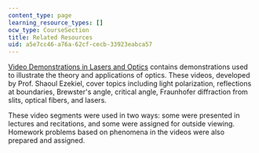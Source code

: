 ```yaml
---
content_type: page
learning_resource_types: []
ocw_type: CourseSection
title: Related Resources
uid: a5e7cc46-a76a-62cf-cecb-33923eabca57
---
```


[Video Demonstrations in Lasers and Optics](/resources/res-6-006-video-demonstrations-in-lasers-and-optics-spring-2008/index.htm) contains demonstrations used to illustrate the theory and applications of optics. These videos, developed by Prof. Shaoul Ezekiel, cover topics including light polarization, reflections at boundaries, Brewster's angle, critical angle, Fraunhofer diffraction from slits, optical fibers, and lasers.

These video segments were used in two ways: some were presented in lectures and recitations, and some were assigned for outside viewing. Homework problems based on phenomena in the videos were also prepared and assigned.